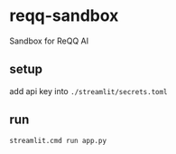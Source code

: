 # reqq-sandbox
Sandbox for ReQQ AI

## setup
add api key into `./streamlit/secrets.toml`

## run
`streamlit.cmd run app.py`


